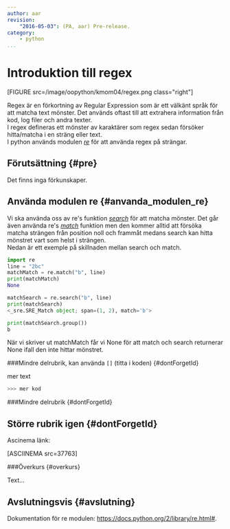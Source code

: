 ```yaml
---
author: aar
revision:
    "2016-05-03": (PA, aar) Pre-release.
category:
    - python
...
```

Introduktion till regex
===================================

[FIGURE src=/image/oopython/kmom04/regex.png class="right"]

Regex är en förkortning av Regular Expression som är ett välkänt språk för att matcha text mönster. Det används oftast till att extrahera information från kod, log filer och andra texter.  
I regex defineras ett mönster av karaktärer som regex sedan försöker hitta/matcha i en sträng eller text.  
I python används modulen [_re_](https://docs.python.org/2/library/re.html) för att använda regex på strängar.

<!--more-->



Förutsättning {#pre}
-------------------------------

Det finns inga förkunskaper.



Använda modulen re {#anvanda_modulen_re}
------------------------------


Vi ska använda oss av re's funktion [_search_](https://docs.python.org/2/library/re.html#re.search) för att matcha mönster. Det går även använda re's [_match_](https://docs.python.org/2/library/re.html#re.match) funktion men den kommer alltid att försöka matcha strängen från position noll och frammåt medans search kan hitta mönstret vart som helst i strängen.  
Nedan är ett exemple på skillnaden mellan search och match.

```python
import re
line = "2bc"
matchMatch = re.match("b", line)
print(matchMatch)
None

matchSearch = re.search("b", line)
print(matchSearch)
<_sre.SRE_Match object; span=(1, 2), match='b'>

print(matchSearch.group())
b
```

När vi skriver ut matchMatch får vi None för att match och search returnerar None ifall den inte hittar mönstret.



###Mindre delrubrik, kan använda `[]` (titta i koden) {#dontForgetId}

mer text

```python
>>> mer kod

```


###Mindre delrubrik {#dontForgetId}



Större rubrik igen {#dontForgetId}
------------------------------

Ascinema länk:

[ASCIINEMA src=37763]



###Överkurs {#overkurs}

Text...



Avslutningsvis {#avslutning}
------------------------------

Dokumentation för re modulen: <https://docs.python.org/2/library/re.html#>.
